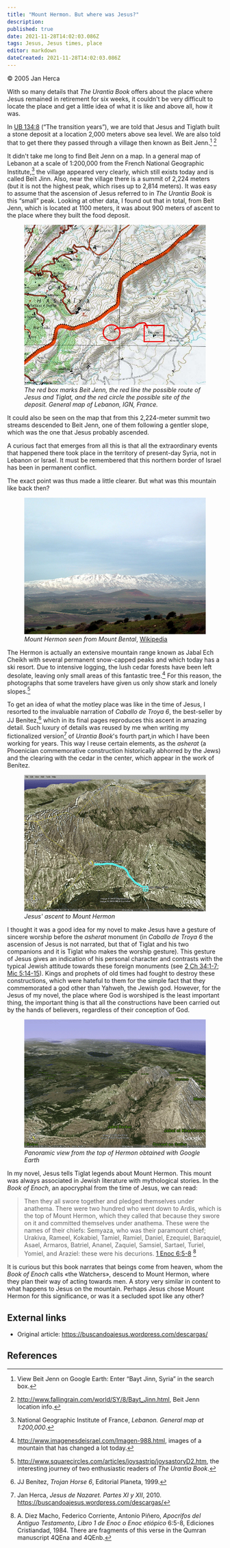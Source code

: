 ```yaml
---
title: "Mount Hermon. But where was Jesus?"
description: 
published: true
date: 2021-11-28T14:02:03.086Z
tags: Jesus, Jesus times, place
editor: markdown
dateCreated: 2021-11-28T14:02:03.086Z
---
```


<p class="v-card v-sheet theme--light gray lighten-3 px-2">© 2005 Jan Herca</p>

With so many details that _The Urantia Book_ offers about the place where Jesus remained in retirement for six weeks, it couldn't be very difficult to locate the place and get a little idea of ​​what it is like and above all, how it was.

In <a id="a14_3"></a>[UB 134:8](/en/The_Urantia_Book/134#p8) (“The transition years”), we are told that Jesus and Tiglath built a stone deposit at a location 2,000 meters above sea level. We are also told that to get there they passed through a village then known as Beit Jenn.[^1] [^2]

It didn't take me long to find Beit Jenn on a map. In a general map of Lebanon at a scale of 1:200,000 from the French National Geographic Institute,[^3] the village appeared very clearly, which still exists today and is called Beït Jinn. Also, near the village there is a summit of 2,224 meters (but it is not the highest peak, which rises up to 2,814 meters). It was easy to assume that the ascension of Jesus referred to in _The Urantia Book_ is this “small” peak. Looking at other data, I found out that in total, from Beit Jenn, which is located at 1100 meters, it was about 900 meters of ascent to the place where they built the food deposit.

<figure id="Hermon_figure_1" class="image urantiapedia">
<img src="/image/article/Jan_Herca/Mount_Hermon_But_where_was_Jesus/libano-eng-m06.jpg">
<figcaption><em>The red box marks Beit Jenn, the red line the possible route of Jesus and Tiglat, and the red circle the possible site of the deposit. General map of Lebanon, IGN, France.</em></figcaption>
</figure>

It could also be seen on the map that from this 2,224-meter summit two streams descended to Beit Jenn, one of them following a gentler slope, which was the one that Jesus probably ascended.

A curious fact that emerges from all this is that all the extraordinary events that happened there took place in the territory of present-day Syria, not in Lebanon or Israel. It must be remembered that this northern border of Israel has been in permanent conflict.

The exact point was thus made a little clearer. But what was this mountain like back then?

<figure id="Hermon_figure_2" class= "image">
<img src="/image/article/Jan_Herca/Mount_Hermon_But_where_was_Jesus/800px-Hermonsnow.jpg">
<figcaption><em> Mount Hermon seen from Mount Bental</em>, <a href="http://en.wikipedia.org/wiki/File:Hermonsnow.jpg" target="_blank">Wikipedia</a></figcaption>
</figure>

The Hermon is actually an extensive mountain range known as Jabal Ech Cheikh with several permanent snow-capped peaks and which today has a ski resort. Due to intensive logging, the lush cedar forests have been left desolate, leaving only small areas of this fantastic tree.[^4] For this reason, the photographs that some travelers have given us only show stark and lonely slopes.[^5]

To get an idea of ​​what the motley place was like in the time of Jesus, I resorted to the invaluable narration of _Caballo de Troya 6_, the best-seller by JJ Benítez,[^6] which in its final pages reproduces this ascent in amazing detail. Such luxury of details was reused by me when writing my fictionalized version[^7] of _Urantia Book_'s fourth part,in which I have been working for years. This way I reuse certain elements, as the _asherat_ (a Phoenician commemorative construction historically abhorred by the Jews) and the clearing with the cedar in the center, which appear in the work of Benítez.

<figure id="Hermon_figure_3" class= "image">
<img src="/image/article/Jan_Herca/Mount_Hermon_But_where_was_Jesus/hermon_ascension.PNG">
<figcaption><em> Jesus' ascent to Mount Hermon </em></figcaption>
</figure>

I thought it was a good idea for my novel to make Jesus have a gesture of sincere worship before the _asherat_ monument (in _Caballo de Troya 6_ the ascension of Jesus is not narrated, but that of Tiglat and his two companions and it is Tiglat who makes the worship gesture). This gesture of Jesus gives an indication of his personal character and contrasts with the typical Jewish attitude towards these foreign monuments (see  [2 Ch 34:1-7](/en/Bible/2_Chronicles/34#v1); [Mic 5:14-15](/en/Bible/Micah/5#v14)). Kings and prophets of old times had fought to destroy these constructions, which were hateful to them for the simple fact that they commemorated a god other than Yahweh, the Jewish god. However, for the Jesus of my novel, the place where God is worshiped is the least important thing, the important thing is that all the constructions have been carried out by the hands of believers, regardless of their conception of God.

<figure id="Hermon_figure_4" class= "image">
<img src="/image/article/Jan_Herca/Mount_Hermon_But_where_was_Jesus/hermon_panoramica.PNG">
<figcaption><em>Panoramic view from the top of Hermon obtained with Google Earth</em></figcaption>
</figure>

In my novel, Jesus tells Tiglat legends about Mount Hermon. This mount was always associated in Jewish literature with mythological stories. In the _Book of Enoch_, an apocryphal from the time of Jesus, we can read:

> Then they all swore together and pledged themselves under anathema. There were two hundred who went down to Ardis, which is the top of Mount Hermon, which they called that because they swore on it and committed themselves under anathema. These were the names of their chiefs: Semyaza, who was their paramount chief; Urakiva, Rameel, Kokabiel, Tamiel, Ramiel, Daniel, Ezequiel, Baraquiel, Asael, Armaros, Batriel, Ananel, Zaquiel, Samsiel, Sartael, Turiel, Yomiel, and Araziel: these were his decurions. [1 Enoc 6:5-8](/en/Bible/Enoch/6#v5) [^8]

It is curious but this book narrates that beings come from heaven, whom the _Book of Enoch_ calls «the Watchers», descend to Mount Hermon, where they plan their way of acting towards men. A story very similar in content to what happens to Jesus on the mountain. Perhaps Jesus chose Mount Hermon for this significance, or was it a secluded spot like any other?

## External links

* Original article: https://buscandoajesus.wordpress.com/descargas/

## References

[^1]: View Beit Jenn on Google Earth: Enter “Bayt Jinn, Syria” in the search box.

[^2]: http://www.fallingrain.com/world/SY/8/Bayt_Jinn.html, Beit Jenn location info.

[^3]: National Geographic Institute of France, _Lebanon. General map at 1:200,000_.

[^4]: http://www.imagenesdeisrael.com/Imagen-988.html, images of a mountain that has changed a lot today.

[^5]: http://www.squarecircles.com/articles/joysastrip/joysastoryD2.htm, the interesting journey of two enthusiastic readers of _The Urantia Book_.

[^6]: JJ Benítez, _Trojan Horse 6_, Editorial Planeta, 1999.

[^7]: Jan Herca, _Jesus de Nazaret. Partes XI y XII_, 2010. https://buscandoajesus.wordpress.com/descargas/

[^8]: A. Diez Macho, Federico Corriente, Antonio Piñero, _Apocrifos del Antiguo Testamento_, _Libro 1 de Enoc o Enoc etiópico_ 6:5-8, Ediciones Cristiandad, 1984. There are fragments of this verse in the Qumran manuscript 4QEna and 4QEnb.